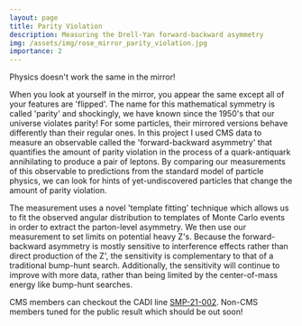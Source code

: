 ```yaml
---
layout: page
title: Parity Violation
description: Measuring the Drell-Yan forward-backward asymmetry
img: /assets/img/rose_mirror_parity_violation.jpg
importance: 2
---
```

<div class="row justify-content-sm-center">
    <div class="col-sm mt-4 mt-md-0">
        <img class="img-fluid rounded z-depth-1" src="{{ '/assets/img/rose_mirror_parity_violation.jpg' | relative_url }}" alt="" title="CMS Collisions"/>
    </div>
</div>
<div class="caption">
    Physics doesn't work the same in the mirror!
</div>

When you look at yourself in the mirror, you appear the same except all of your features are 'flipped'. 
The name for this mathematical symmetry is called 'parity' and shockingly, we have known since the 1950's that our universe violates parity! 
For some particles, their mirrored versions behave differently than their regular ones. 
In this project I used CMS data to measure an observable called the 'forward-backward asymmetry' that quantifies 
the amount of parity violation in the process of a quark-antiquark annihilating to produce a pair of leptons.
By comparing our measurements of this observable to predictions from the standard model of
particle physics, we can look for hints of yet-undiscovered particles that change the amount of parity violation.

The measurement uses a novel 'template fitting' technique which allows us to
fit the observed angular distribution to templates of Monte Carlo events in
order to extract the parton-level asymmetry. 
We then use our measurement to set limits on potential heavy Z's.
Because the forward-backward asymmetry is mostly sensitive to interference
effects rather than direct production of the Z', the sensitivity is complementary to that of 
a traditional bump-hunt search. 
Additionally, the sensitivity will continue to
improve with more data, rather than being limited by the center-of-mass energy
like bump-hunt searches. 

CMS members can checkout the CADI line [SMP-21-002](https://cms.cern.ch/iCMS/analysisadmin/cadilines?line=SMP-21-002&tp=an&id=2415&ancode=SMP-21-002).
Non-CMS members tuned for the public result which should be out soon!
